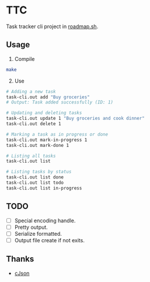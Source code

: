# TTC
Task tracker cli project in [roadmap.sh](https://roadmap.sh/projects/task-tracker).

## Usage

1. Compile

```bash
make
```

2. Use

```bash
# Adding a new task
task-cli.out add "Buy groceries"
# Output: Task added successfully (ID: 1)

# Updating and deleting tasks
task-cli.out update 1 "Buy groceries and cook dinner"
task-cli.out delete 1

# Marking a task as in progress or done
task-cli.out mark-in-progress 1
task-cli.out mark-done 1

# Listing all tasks
task-cli.out list

# Listing tasks by status
task-cli.out list done
task-cli.out list todo
task-cli.out list in-progress
```

## TODO

- [ ] Special encoding handle.
- [ ] Pretty output.
- [ ] Serialize formatted.
- [ ] Output file create if not exits.

## Thanks

+ [cJson](https://github.com/DaveGamble/cJSON)

